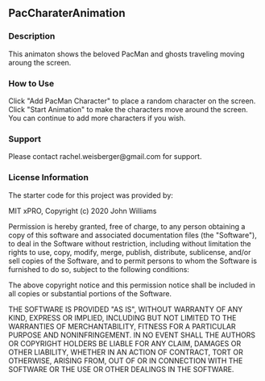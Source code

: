 ## PacCharaterAnimation

### Description

<p> This animaton shows the beloved PacMan and ghosts traveling moving aroung the screen. </p>

### How to Use
 <p> Click "Add PacMan Character" to place a random character on the screen. Click "Start Animation" to make the characters move around the screen. You can continue to add more characters if you wish. </p>
  
### Support

<p> Please contact rachel.weisberger@gmail.com for support. </p>

### License Information

<p> The starter code for this project was provided by:

MIT xPRO, Copyright (c) 2020 John Williams

Permission is hereby granted, free of charge, to any person obtaining a copy
of this software and associated documentation files (the "Software"), to deal
in the Software without restriction, including without limitation the rights
to use, copy, modify, merge, publish, distribute, sublicense, and/or sell
copies of the Software, and to permit persons to whom the Software is
furnished to do so, subject to the following conditions:

The above copyright notice and this permission notice shall be included in all
copies or substantial portions of the Software.

THE SOFTWARE IS PROVIDED "AS IS", WITHOUT WARRANTY OF ANY KIND, EXPRESS OR
IMPLIED, INCLUDING BUT NOT LIMITED TO THE WARRANTIES OF MERCHANTABILITY,
FITNESS FOR A PARTICULAR PURPOSE AND NONINFRINGEMENT. IN NO EVENT SHALL THE
AUTHORS OR COPYRIGHT HOLDERS BE LIABLE FOR ANY CLAIM, DAMAGES OR OTHER
LIABILITY, WHETHER IN AN ACTION OF CONTRACT, TORT OR OTHERWISE, ARISING FROM,
OUT OF OR IN CONNECTION WITH THE SOFTWARE OR THE USE OR OTHER DEALINGS IN THE
SOFTWARE.</p>
